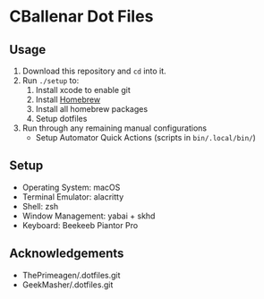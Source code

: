 # CBallenar Dot Files

## Usage
1. Download this repository and `cd` into it.
2. Run `./setup` to:
    1. Install xcode to enable git
    2. Install [Homebrew](https://brew.sh/)
    3. Install all homebrew packages
    4. Setup dotfiles
3. Run through any remaining manual configurations
    - Setup Automator Quick Actions (scripts in `bin/.local/bin/`)

## Setup

- Operating System: macOS
- Terminal Emulator: alacritty
- Shell: zsh
- Window Management: yabai + skhd
- Keyboard: Beekeeb Piantor Pro

## Acknowledgements

- ThePrimeagen/.dotfiles.git
- GeekMasher/.dotfiles.git
